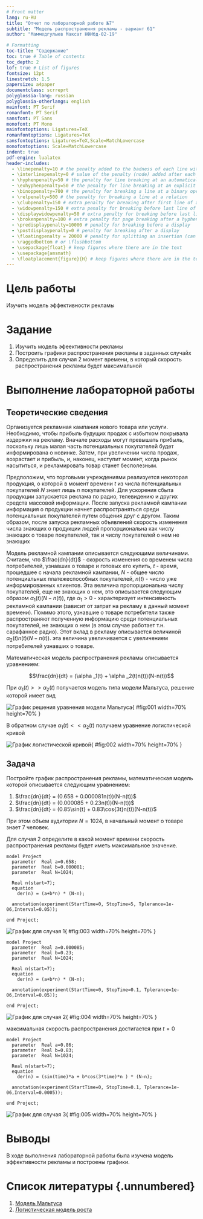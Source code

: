 ```yaml
---
# Front matter
lang: ru-RU
title: "Отчет по лабораторной работе №7"
subtitle: "Модель распространения рекламы - вариант 61"
author: "Маммедгулыев Максат НФИбд-02-19"

# Formatting
toc-title: "Содержание"
toc: true # Table of contents
toc_depth: 2
lof: true # List of figures
fontsize: 12pt
linestretch: 1.5
papersize: a4paper
documentclass: scrreprt
polyglossia-lang: russian
polyglossia-otherlangs: english
mainfont: PT Serif
romanfont: PT Serif
sansfont: PT Sans
monofont: PT Mono
mainfontoptions: Ligatures=TeX
romanfontoptions: Ligatures=TeX
sansfontoptions: Ligatures=TeX,Scale=MatchLowercase
monofontoptions: Scale=MatchLowercase
indent: true
pdf-engine: lualatex
header-includes:
  - \linepenalty=10 # the penalty added to the badness of each line within a paragraph (no associated penalty node) Increasing the υalue makes tex try to haυe fewer lines in the paragraph.
  - \interlinepenalty=0 # υalue of the penalty (node) added after each line of a paragraph.
  - \hyphenpenalty=50 # the penalty for line breaking at an automatically inserted hyphen
  - \exhyphenpenalty=50 # the penalty for line breaking at an explicit hyphen
  - \binoppenalty=700 # the penalty for breaking a line at a binary operator
  - \relpenalty=500 # the penalty for breaking a line at a relation
  - \clubpenalty=150 # extra penalty for breaking after first line of a paragraph
  - \widowpenalty=150 # extra penalty for breaking before last line of a paragraph
  - \displaywidowpenalty=50 # extra penalty for breaking before last line before a display math
  - \brokenpenalty=100 # extra penalty for page breaking after a hyphenated line
  - \predisplaypenalty=10000 # penalty for breaking before a display
  - \postdisplaypenalty=0 # penalty for breaking after a display
  - \floatingpenalty = 20000 # penalty for splitting an insertion (can only be split footnote in standard LaTeX)
  - \raggedbottom # or \flushbottom
  - \usepackage{float} # keep figures where there are in the text
  - \usepackage{amsmath}
  - \floatplacement{figure}{H} # keep figures where there are in the text
---
```


# Цель работы

Изучить модель эффективности рекламы

# Задание

1.	Изучить модель эфеективности рекламы
2.	Построить графики распространения рекламы в заданных случайх
3.	Определить для случая 2 момент времени, в который скорость распространения рекламы будет максимальной

# Выполнение лабораторной работы

## Теоретические сведения

Организуется рекламная кампания нового товара или услуги. Необходимо, чтобы прибыль будущих продаж с избытком покрывала издержки на рекламу. Вначале расходы могут превышать прибыль, поскольку лишь малая часть потенциальных покупателей будет информирована о новинке. Затем, при увеличении числа продаж, возрастает и прибыль, и, наконец, наступит момент, когда рынок насытиться, и рекламировать товар станет бесполезным.

Предположим, что торговыми учреждениями реализуется некоторая продукция, о которой в момент времени $t$ из числа потенциальных покупателей $N$ знает лишь $n$ покупателей. Для ускорения сбыта продукции запускается реклама по радио, телевидению и других средств массовой информации. После запуска рекламной кампании информация о продукции начнет распространяться среди потенциальных покупателей путем общения друг с другом. Таким образом, после запуска рекламных объявлений скорость изменения числа знающих о продукции людей пропорциональна как числу знающих о товаре покупателей, так и числу покупателей о нем не знающих

Модель рекламной кампании описывается следующими величинами.
Считаем, что $\frac{dn}{dt}$ - скорость изменения со временем числа потребителей, узнавших о товаре и готовых его купить,
$t$ - время, прошедшее с начала рекламной кампании,
$N$ - общее число потенциальных платежеспособных покупателей,
$n(t)$ - число  уже информированных клиентов.
Эта величина пропорциональна числу покупателей, еще не знающих о нем, это описывается следующим образом
$\alpha _1(t)(N-n(t))$, где $\alpha _1>0$ -  характеризует интенсивность рекламной кампании (зависит от затрат на рекламу в данный момент времени).
Помимо этого, узнавшие о товаре потребители также распространяют полученную информацию среди потенциальных покупателей, не знающих о нем (в этом случае работает т.н. сарафанное радио). Этот вклад в рекламу описывается величиной  $\alpha _2(t)n(t)(N-n(t))$. эта величина увеличивается с увеличением потребителей узнавших о товаре.

Математическая модель распространения рекламы описывается уравнением:

$$\frac{dn}{dt} = (\alpha _1(t) + \alpha _2(t)n(t))(N-n(t))$$

При $\alpha _1(t) >> \alpha _2(t)$ получается модель типа модели Мальтуса, решение которой имеет вид 

![График решения уравнения модели Мальтуса](image/01.png){ #fig:001 width=70% height=70% }

В обратном случае $\alpha _1(t) << \alpha _2(t)$ получаем уравнение логистической кривой

![График логистической кривой](image/02.png){ #fig:002 width=70% height=70% }



## Задача

Постройте график распространения рекламы, математическая модель которой описывается следующим уравнением:

1.	$\frac{dn}{dt} = (0.658 + 0.000081n(t))(N-n(t))$
2.	$\frac{dn}{dt} = (0.000085 + 0.23n(t))(N-n(t))$
3.	$\frac{dn}{dt} = (0.85\sin{t} + 0.83\cos{3t}n(t))(N-n(t))$

При этом объем аудитории $N = 1024$, в начальный момент о товаре знает 7 человек.

Для случая 2 определите в какой момент времени скорость распространения рекламы будет иметь максимальное значение.

```
model Project
  parameter  Real a=0.658;
  parameter  Real b=0.000081;
  parameter  Real N=1024;
    
  Real n(start=7);
  equation
    der(n) = (a+b*n) * (N-n); 

  annotation(experiment(StartTime=0, StopTime=5, Tplerance=1e-06,Interval=0.05));

end Project;
```

![График для случая 1](image/03.png){ #fig:003 width=70% height=70% }

```
model Project
  parameter  Real a=0.000085;
  parameter  Real b=0.23;
  parameter  Real N=1024;
    
  Real n(start=7);
  equation
    der(n) = (a+b*n) * (N-n); 

  annotation(experiment(StartTime=0, StopTime=0.1, Tplerance=1e-06,Interval=0.05));

end Project;
```

![График для случая 2](image/04.png){ #fig:004 width=70% height=70% }

максимальная скорость распространения достигается при $t=0$

```
model Project
  parameter  Real a=0.86;
  parameter  Real b=0.83;
  parameter  Real N=1024;
    
  Real n(start=7);
  equation
    der(n) = (sin(time)*a + b*cos(3*time)*n ) * (N-n); 

  annotation(experiment(StartTime=0, StopTime=0.1, Tplerance=1e-06,Interval=0.0005));

end Project;
```

![График для случая 3](image/05.png){ #fig:005 width=70% height=70% }

# Выводы

В ходе выполнения лабораторной работы была изучена модель эффективности рекламы и построены графики.


# Список литературы {.unnumbered}

1. [Модель Мальтуса](http://km.mmf.bsu.by/courses/2018/mathmod1/MM_LB1_Population_2019.pdf)
2. [Логистическая модель роста](https://studopedia.ru/29_5129_logisticheskaya-model-rosta.html)